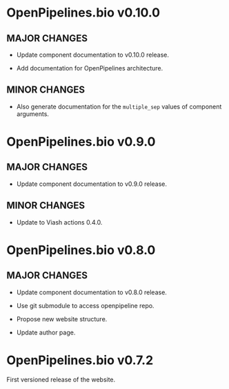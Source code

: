 # OpenPipelines.bio v0.10.0

## MAJOR CHANGES

* Update component documentation to v0.10.0 release.

* Add documentation for OpenPipelines architecture.

## MINOR CHANGES

* Also generate documentation for the `multiple_sep` values of component arguments.

# OpenPipelines.bio v0.9.0

## MAJOR CHANGES

* Update component documentation to v0.9.0 release.

## MINOR CHANGES

* Update to Viash actions 0.4.0.

# OpenPipelines.bio v0.8.0

## MAJOR CHANGES
* Update component documentation to v0.8.0 release.

* Use git submodule to access openpipeline repo.

* Propose new website structure.

* Update author page.

# OpenPipelines.bio v0.7.2

First versioned release of the website.